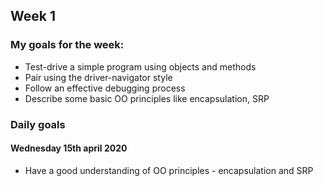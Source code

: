 ## Week 1

### My goals for the week:

* Test-drive a simple program using objects and methods
* Pair using the driver-navigator style
* Follow an effective debugging process
* Describe some basic OO principles like encapsulation, SRP

### Daily goals

#### Wednesday 15th april 2020

* Have a good understanding of OO principles - encapsulation and SRP